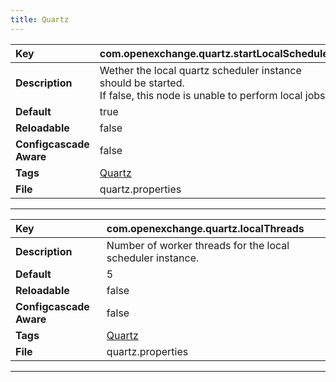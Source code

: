 ```yaml
---
title: Quartz
---
```


| __Key__ | com.openexchange.quartz.startLocalScheduler |
|:----------------|:--------|
| __Description__ | Wether the local quartz scheduler instance should be started.<br>If false, this node is unable to perform local jobs.<br> |
| __Default__ | true |
| __Reloadable__ | false |
| __Configcascade Aware__ | false |
| __Tags__ | <a href="https://documentation.open-xchange.com/latest/middleware/configuration/tags/Quartz.html">Quartz</a> |
| __File__ | quartz.properties |

---
| __Key__ | com.openexchange.quartz.localThreads |
|:----------------|:--------|
| __Description__ | Number of worker threads for the local scheduler instance.<br> |
| __Default__ | 5 |
| __Reloadable__ | false |
| __Configcascade Aware__ | false |
| __Tags__ | <a href="https://documentation.open-xchange.com/latest/middleware/configuration/tags/Quartz.html">Quartz</a> |
| __File__ | quartz.properties |

---
